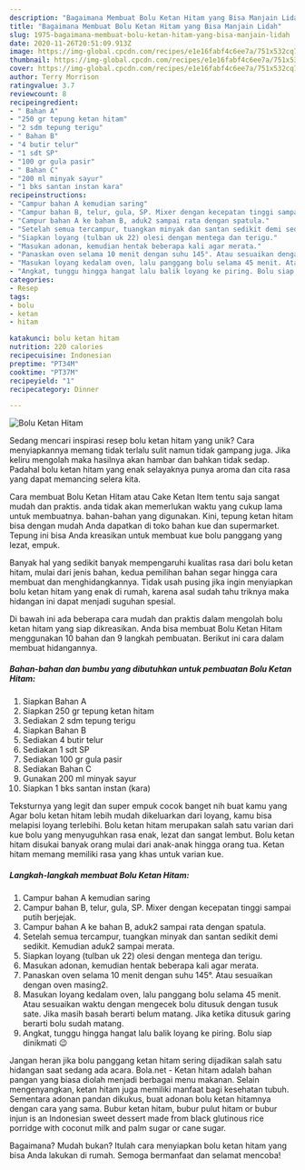 ```yaml
---
description: "Bagaimana Membuat Bolu Ketan Hitam yang Bisa Manjain Lidah"
title: "Bagaimana Membuat Bolu Ketan Hitam yang Bisa Manjain Lidah"
slug: 1975-bagaimana-membuat-bolu-ketan-hitam-yang-bisa-manjain-lidah
date: 2020-11-26T20:51:09.913Z
image: https://img-global.cpcdn.com/recipes/e1e16fabf4c6ee7a/751x532cq70/bolu-ketan-hitam-foto-resep-utama.jpg
thumbnail: https://img-global.cpcdn.com/recipes/e1e16fabf4c6ee7a/751x532cq70/bolu-ketan-hitam-foto-resep-utama.jpg
cover: https://img-global.cpcdn.com/recipes/e1e16fabf4c6ee7a/751x532cq70/bolu-ketan-hitam-foto-resep-utama.jpg
author: Terry Morrison
ratingvalue: 3.7
reviewcount: 8
recipeingredient:
- " Bahan A"
- "250 gr tepung ketan hitam"
- "2 sdm tepung terigu"
- " Bahan B"
- "4 butir telur"
- "1 sdt SP"
- "100 gr gula pasir"
- " Bahan C"
- "200 ml minyak sayur"
- "1 bks santan instan kara"
recipeinstructions:
- "Campur bahan A kemudian saring"
- "Campur bahan B, telur, gula, SP. Mixer dengan kecepatan tinggi sampai putih berjejak."
- "Campur bahan A ke bahan B, aduk2 sampai rata dengan spatula."
- "Setelah semua tercampur, tuangkan minyak dan santan sedikit demi sedikit. Kemudian aduk2 sampai merata."
- "Siapkan loyang (tulban uk 22) olesi dengan mentega dan terigu."
- "Masukan adonan, kemudian hentak beberapa kali agar merata."
- "Panaskan oven selama 10 menit dengan suhu 145°. Atau sesuaikan dengan oven masing2."
- "Masukan loyang kedalam oven, lalu panggang bolu selama 45 menit. Atau sesuaikan waktu dengan mengecek bolu ditusuk dengan tusuk sate. Jika masih basah berarti belum matang. Jika ketika ditusuk garing berarti bolu sudah matang."
- "Angkat, tunggu hingga hangat lalu balik loyang ke piring. Bolu siap dinikmati 😉"
categories:
- Resep
tags:
- bolu
- ketan
- hitam

katakunci: bolu ketan hitam 
nutrition: 220 calories
recipecuisine: Indonesian
preptime: "PT34M"
cooktime: "PT37M"
recipeyield: "1"
recipecategory: Dinner

---
```



![Bolu Ketan Hitam](https://img-global.cpcdn.com/recipes/e1e16fabf4c6ee7a/751x532cq70/bolu-ketan-hitam-foto-resep-utama.jpg)

Sedang mencari inspirasi resep bolu ketan hitam yang unik? Cara menyiapkannya memang tidak terlalu sulit namun tidak gampang juga. Jika keliru mengolah maka hasilnya akan hambar dan bahkan tidak sedap. Padahal bolu ketan hitam yang enak selayaknya punya aroma dan cita rasa yang dapat memancing selera kita.

Cara membuat Bolu Ketan Hitam atau Cake Ketan Item tentu saja sangat mudah dan praktis. anda tidak akan memerlukan waktu yang cukup lama untuk membuatnya. bahan-bahan yang digunakan. Kini, tepung ketan hitam bisa dengan mudah Anda dapatkan di toko bahan kue dan supermarket. Tepung ini bisa Anda kreasikan untuk membuat kue bolu panggang yang lezat, empuk.

Banyak hal yang sedikit banyak mempengaruhi kualitas rasa dari bolu ketan hitam, mulai dari jenis bahan, kedua pemilihan bahan segar hingga cara membuat dan menghidangkannya. Tidak usah pusing jika ingin menyiapkan bolu ketan hitam yang enak di rumah, karena asal sudah tahu triknya maka hidangan ini dapat menjadi suguhan spesial.


Di bawah ini ada beberapa cara mudah dan praktis dalam mengolah bolu ketan hitam yang siap dikreasikan. Anda bisa membuat Bolu Ketan Hitam menggunakan 10 bahan dan 9 langkah pembuatan. Berikut ini cara dalam membuat hidangannya.

<!--inarticleads1-->

##### Bahan-bahan dan bumbu yang dibutuhkan untuk pembuatan Bolu Ketan Hitam:

1. Siapkan  Bahan A
1. Siapkan 250 gr tepung ketan hitam
1. Sediakan 2 sdm tepung terigu
1. Siapkan  Bahan B
1. Sediakan 4 butir telur
1. Sediakan 1 sdt SP
1. Sediakan 100 gr gula pasir
1. Sediakan  Bahan C
1. Gunakan 200 ml minyak sayur
1. Siapkan 1 bks santan instan (kara)


Teksturnya yang legit dan super empuk cocok banget nih buat kamu yang Agar bolu ketan hitam lebih mudah dikeluarkan dari loyang, kamu bisa melapisi loyang terlebihi. Bolu ketan hitam merupakan salah satu varian dari kue bolu yang menyuguhkan rasa enak, lezat dan sangat lembut. Bolu ketan hitam disukai banyak orang mulai dari anak-anak hingga orang tua. Ketan hitam memang memiliki rasa yang khas untuk varian kue. 

<!--inarticleads2-->

##### Langkah-langkah membuat Bolu Ketan Hitam:

1. Campur bahan A kemudian saring
1. Campur bahan B, telur, gula, SP. Mixer dengan kecepatan tinggi sampai putih berjejak.
1. Campur bahan A ke bahan B, aduk2 sampai rata dengan spatula.
1. Setelah semua tercampur, tuangkan minyak dan santan sedikit demi sedikit. Kemudian aduk2 sampai merata.
1. Siapkan loyang (tulban uk 22) olesi dengan mentega dan terigu.
1. Masukan adonan, kemudian hentak beberapa kali agar merata.
1. Panaskan oven selama 10 menit dengan suhu 145°. Atau sesuaikan dengan oven masing2.
1. Masukan loyang kedalam oven, lalu panggang bolu selama 45 menit. Atau sesuaikan waktu dengan mengecek bolu ditusuk dengan tusuk sate. Jika masih basah berarti belum matang. Jika ketika ditusuk garing berarti bolu sudah matang.
1. Angkat, tunggu hingga hangat lalu balik loyang ke piring. Bolu siap dinikmati 😉


Jangan heran jika bolu panggang ketan hitam sering dijadikan salah satu hidangan saat sedang ada acara. Bola.net - Ketan hitam adalah bahan pangan yang biasa diolah menjadi berbagai menu makanan. Selain mengenyangkan, ketan hitam juga memiliki manfaat bagi kesehatan tubuh. Sementara adonan pandan dikukus, buat adonan bolu ketan hitamnya dengan cara yang sama. Bubur ketan hitam, bubur pulut hitam or bubur injun is an Indonesian sweet dessert made from black glutinous rice porridge with coconut milk and palm sugar or cane sugar. 

Bagaimana? Mudah bukan? Itulah cara menyiapkan bolu ketan hitam yang bisa Anda lakukan di rumah. Semoga bermanfaat dan selamat mencoba!
